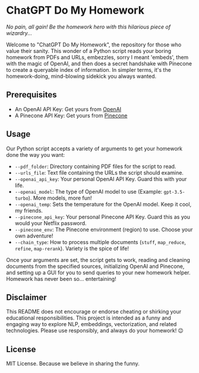 # ChatGPT Do My Homework

*No pain, all gain! Be the homework hero with this hilarious piece of wizardry...*

Welcome to "ChatGPT Do My Homework", the repository for those who value their sanity. This wonder of a Python script reads your boring homework from PDFs and URLs, embezzles, sorry I meant 'embeds', them with the magic of OpenAI, and then does a secret handshake with Pinecone to create a queryable index of information. In simpler terms, it's the homework-doing, mind-blowing sidekick you always wanted.

## Prerequisites

* An OpenAI API Key: Get yours from [OpenAI](https://platform.openai.com/account/api-keys)
* A Pinecone API Key: Get yours from [Pinecone](https://www.pinecone.io/)

## Usage

Our Python script accepts a variety of arguments to get your homework done the way you want:

* `--pdf_folder`: Directory containing PDF files for the script to read.
* `--urls_file`: Text file containing the URLs the script should examine.
* `--openai_api_key`: Your personal OpenAI API Key. Guard this with your life.
* `--openai_model`: The type of OpenAI model to use (Example: `gpt-3.5-turbo`). More models, more fun!
* `--openai_temp`: Sets the temperature for the OpenAI model. Keep it cool, my friends.
* `--pinecone_api_key`: Your personal Pinecone API Key. Guard this as you would your Netflix password.
* `--pinecone_env`: The Pinecone environment (region) to use. Choose your own adventure!
* `--chain_type`: How to process multiple documents (`stuff`, `map_reduce`, `refine`, `map-rerank`). Variety is the spice of life!

Once your arguments are set, the script gets to work, reading and cleaning documents from the specified sources, initializing OpenAI and Pinecone, and setting up a GUI for you to send queries to your new homework helper. Homework has never been so... entertaining!

## Disclaimer

This README does not encourage or endorse cheating or shirking your educational responsibilities. This project is intended as a funny and engaging way to explore NLP, embeddings, vectorization, and related technologies. Please use responsibly, and always do your homework! 😉

## License

MIT License. Because we believe in sharing the funny.
